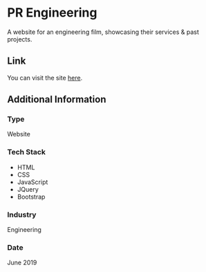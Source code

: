 # PR Engineering
A website for an engineering film, showcasing their services & past projects.

## Link
You can visit the site [here](https://www.engpr.com).

## Additional Information

### Type
Website

### Tech Stack
* HTML
* CSS
* JavaScript
* JQuery
* Bootstrap

### Industry
Engineering

### Date
June 2019






